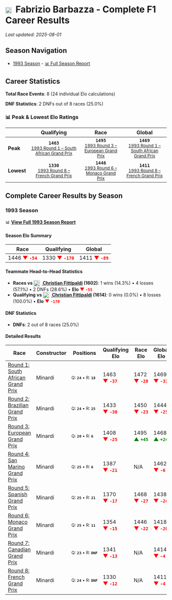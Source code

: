 # <img src="https://upload.wikimedia.org/wikipedia/commons/0/03/Flag_of_Italy.svg" alt="Italy" width="20" height="auto" style="vertical-align: middle; margin-right: 5px;" onerror="this.outerHTML='🇮🇹'; this.style.marginRight='5px';"/> Fabrizio Barbazza - Complete F1 Career Results

*Last updated: 2025-08-01*

## Season Navigation

- [1993 Season](#1993-season) - [📊 Full Season Report](../seasons/1993-season-report)

## Career Statistics

**Total Race Events**: 8 (24 individual Elo calculations)

**DNF Statistics**: 2 DNFs out of 8 races (25.0%)

### 📊 Peak & Lowest Elo Ratings

| &nbsp; | Qualifying | Race | Global |
|-------|------------|------|--------|
| **Peak** | <center>**`1463`**<br/><small>[1993 Round 1 – South African Grand Prix](../seasons/1993-season-report#round-1-south-african-grand-prix)</small></center> | <center>**`1495`**<br/><small>[1993 Round 3 – European Grand Prix](../seasons/1993-season-report#round-3-european-grand-prix)</small></center> | <center>**`1469`**<br/><small>[1993 Round 1 – South African Grand Prix](../seasons/1993-season-report#round-1-south-african-grand-prix)</small></center> |
| **Lowest** | <center>**`1330`**<br/><small>[1993 Round 8 – French Grand Prix](../seasons/1993-season-report#round-8-french-grand-prix)</small></center> | <center>**`1446`**<br/><small>[1993 Round 6 – Monaco Grand Prix](../seasons/1993-season-report#round-6-monaco-grand-prix)</small></center> | <center>**`1411`**<br/><small>[1993 Round 8 – French Grand Prix](../seasons/1993-season-report#round-8-french-grand-prix)</small></center> |


## Complete Career Results by Season

### 1993 Season

📊 **[View Full 1993 Season Report](../seasons/1993-season-report)**

#### Season Elo Summary

| Race | Qualifying | Global |
|------|------------|--------|
| 1446 **<span style="color: red;">▼&nbsp;`-54`</span>** | 1330 **<span style="color: red;">▼&nbsp;`-170`</span>** | 1411 **<span style="color: red;">▼&nbsp;`-89`</span>** |

#### Teammate Head-to-Head Statistics

- **Races vs [<img src="https://upload.wikimedia.org/wikipedia/commons/0/05/Flag_of_Brazil.svg" alt="Brazil" width="20" height="auto" style="vertical-align: middle; margin-right: 5px;" onerror="this.outerHTML='🇧🇷'; this.style.marginRight='5px';"/> Christian Fittipaldi](christian-fittipaldi) (1602)**: 1 wins (14.3%) • 4 losses (57.1%) • 2 DNFs (28.6%) • **Elo <span style="color: red;">▼&nbsp;`-55`</span>**
- **Qualifying vs [<img src="https://upload.wikimedia.org/wikipedia/commons/0/05/Flag_of_Brazil.svg" alt="Brazil" width="20" height="auto" style="vertical-align: middle; margin-right: 5px;" onerror="this.outerHTML='🇧🇷'; this.style.marginRight='5px';"/> Christian Fittipaldi](christian-fittipaldi) (1614)**: 0 wins (0.0%) • 8 losses (100.0%) • **Elo <span style="color: red;">▼&nbsp;`-170`</span>**

#### DNF Statistics

- **DNFs**: 2 out of 8 races (25.0%)

#### Detailed Results

| Race | Constructor | Positions | Qualifying Elo | Race Elo | Global Elo | Teammate |
|------|-------------|-----------|----------------|----------|------------|----------|
| [Round 1: South African Grand Prix](../seasons/1993-season-report#round-1-south-african-grand-prix) | Minardi | <small>Q:&nbsp;**`24`**&nbsp;•&nbsp;R:&nbsp;**`18`**</small> | 1463 **<span style="color: red;">▼&nbsp;`-37`</span>** | 1472 **<span style="color: red;">▼&nbsp;`-28`</span>** | 1469 **<span style="color: red;">▼&nbsp;`-31`</span>** | [<img src="https://upload.wikimedia.org/wikipedia/commons/0/05/Flag_of_Brazil.svg" alt="Brazil" width="20" height="auto" style="vertical-align: middle; margin-right: 5px;" onerror="this.outerHTML='🇧🇷'; this.style.marginRight='5px';"/> Christian Fittipaldi](christian-fittipaldi)<br/><small>Q:&nbsp;**`13`**&nbsp;•&nbsp;R:&nbsp;**`4`**</small> |
| [Round 2: Brazilian Grand Prix](../seasons/1993-season-report#round-2-brazilian-grand-prix) | Minardi | <small>Q:&nbsp;**`24`**&nbsp;•&nbsp;R:&nbsp;**`25`**</small> | 1433 **<span style="color: red;">▼&nbsp;`-30`</span>** | 1450 **<span style="color: red;">▼&nbsp;`-23`</span>** | 1444 **<span style="color: red;">▼&nbsp;`-25`</span>** | [<img src="https://upload.wikimedia.org/wikipedia/commons/0/05/Flag_of_Brazil.svg" alt="Brazil" width="20" height="auto" style="vertical-align: middle; margin-right: 5px;" onerror="this.outerHTML='🇧🇷'; this.style.marginRight='5px';"/> Christian Fittipaldi](christian-fittipaldi)<br/><small>Q:&nbsp;**`20`**&nbsp;•&nbsp;R:&nbsp;**`17`**</small> |
| [Round 3: European Grand Prix](../seasons/1993-season-report#round-3-european-grand-prix) | Minardi | <small>Q:&nbsp;**`20`**&nbsp;•&nbsp;R:&nbsp;**`6`**</small> | 1408 **<span style="color: red;">▼&nbsp;`-25`</span>** | 1495 **<span style="color: green;">▲&nbsp;`+45`</span>** | 1468 **<span style="color: green;">▲&nbsp;`+24`</span>** | [<img src="https://upload.wikimedia.org/wikipedia/commons/0/05/Flag_of_Brazil.svg" alt="Brazil" width="20" height="auto" style="vertical-align: middle; margin-right: 5px;" onerror="this.outerHTML='🇧🇷'; this.style.marginRight='5px';"/> Christian Fittipaldi](christian-fittipaldi)<br/><small>Q:&nbsp;**`16`**&nbsp;•&nbsp;R:&nbsp;**`7`**</small> |
| [Round 4: San Marino Grand Prix](../seasons/1993-season-report#round-4-san-marino-grand-prix) | Minardi | <small>Q:&nbsp;**`25`**&nbsp;•&nbsp;R:&nbsp;**`6`**</small> | 1387 **<span style="color: red;">▼&nbsp;`-21`</span>** | N/A | 1462 **<span style="color: red;">▼&nbsp;`-6`</span>** | [<img src="https://upload.wikimedia.org/wikipedia/commons/0/05/Flag_of_Brazil.svg" alt="Brazil" width="20" height="auto" style="vertical-align: middle; margin-right: 5px;" onerror="this.outerHTML='🇧🇷'; this.style.marginRight='5px';"/> Christian Fittipaldi](christian-fittipaldi)<br/><small>Q:&nbsp;**`23`**&nbsp;•&nbsp;R:&nbsp;**`DNF`**</small> |
| [Round 5: Spanish Grand Prix](../seasons/1993-season-report#round-5-spanish-grand-prix) | Minardi | <small>Q:&nbsp;**`25`**&nbsp;•&nbsp;R:&nbsp;**`21`**</small> | 1370 **<span style="color: red;">▼&nbsp;`-17`</span>** | 1468 **<span style="color: red;">▼&nbsp;`-27`</span>** | 1438 **<span style="color: red;">▼&nbsp;`-24`</span>** | [<img src="https://upload.wikimedia.org/wikipedia/commons/0/05/Flag_of_Brazil.svg" alt="Brazil" width="20" height="auto" style="vertical-align: middle; margin-right: 5px;" onerror="this.outerHTML='🇧🇷'; this.style.marginRight='5px';"/> Christian Fittipaldi](christian-fittipaldi)<br/><small>Q:&nbsp;**`20`**&nbsp;•&nbsp;R:&nbsp;**`8`**</small> |
| [Round 6: Monaco Grand Prix](../seasons/1993-season-report#round-6-monaco-grand-prix) | Minardi | <small>Q:&nbsp;**`25`**&nbsp;•&nbsp;R:&nbsp;**`11`**</small> | 1354 **<span style="color: red;">▼&nbsp;`-15`</span>** | 1446 **<span style="color: red;">▼&nbsp;`-22`</span>** | 1418 **<span style="color: red;">▼&nbsp;`-20`</span>** | [<img src="https://upload.wikimedia.org/wikipedia/commons/0/05/Flag_of_Brazil.svg" alt="Brazil" width="20" height="auto" style="vertical-align: middle; margin-right: 5px;" onerror="this.outerHTML='🇧🇷'; this.style.marginRight='5px';"/> Christian Fittipaldi](christian-fittipaldi)<br/><small>Q:&nbsp;**`17`**&nbsp;•&nbsp;R:&nbsp;**`5`**</small> |
| [Round 7: Canadian Grand Prix](../seasons/1993-season-report#round-7-canadian-grand-prix) | Minardi | <small>Q:&nbsp;**`23`**&nbsp;•&nbsp;R:&nbsp;**`DNF`**</small> | 1341 **<span style="color: red;">▼&nbsp;`-13`</span>** | N/A | 1414 **<span style="color: red;">▼&nbsp;`-4`</span>** | [<img src="https://upload.wikimedia.org/wikipedia/commons/0/05/Flag_of_Brazil.svg" alt="Brazil" width="20" height="auto" style="vertical-align: middle; margin-right: 5px;" onerror="this.outerHTML='🇧🇷'; this.style.marginRight='5px';"/> Christian Fittipaldi](christian-fittipaldi)<br/><small>Q:&nbsp;**`17`**&nbsp;•&nbsp;R:&nbsp;**`9`**</small> |
| [Round 8: French Grand Prix](../seasons/1993-season-report#round-8-french-grand-prix) | Minardi | <small>Q:&nbsp;**`24`**&nbsp;•&nbsp;R:&nbsp;**`DNF`**</small> | 1330 **<span style="color: red;">▼&nbsp;`-12`</span>** | N/A | 1411 **<span style="color: red;">▼&nbsp;`-4`</span>** | [<img src="https://upload.wikimedia.org/wikipedia/commons/0/05/Flag_of_Brazil.svg" alt="Brazil" width="20" height="auto" style="vertical-align: middle; margin-right: 5px;" onerror="this.outerHTML='🇧🇷'; this.style.marginRight='5px';"/> Christian Fittipaldi](christian-fittipaldi)<br/><small>Q:&nbsp;**`23`**&nbsp;•&nbsp;R:&nbsp;**`8`**</small> |

